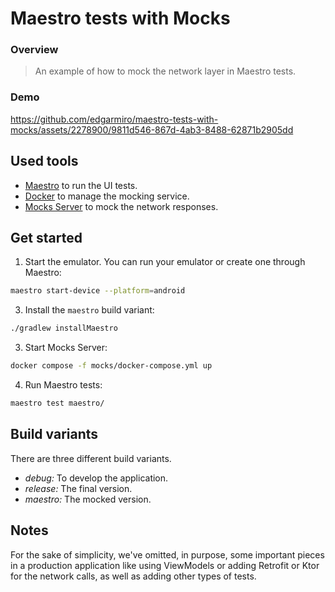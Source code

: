 # Maestro tests with Mocks

### Overview
> An example of how to mock the network layer in Maestro tests.

### Demo



https://github.com/edgarmiro/maestro-tests-with-mocks/assets/2278900/9811d546-867d-4ab3-8488-62871b2905dd



## Used tools

- [Maestro](https://maestro.mobile.dev/) to run the UI tests.
- [Docker](https://www.docker.com/) to manage the mocking service.
- [Mocks Server](https://www.mocks-server.org/) to mock the network responses.

## Get started

1. Start the emulator.
You can run your emulator or create one through Maestro:
```bash
maestro start-device --platform=android
```  

3. Install the `maestro` build variant:
```bash
./gradlew installMaestro
```

3. Start Mocks Server:

```bash
docker compose -f mocks/docker-compose.yml up
```

4. Run Maestro tests:
```bash
maestro test maestro/
```

## Build variants

There are three different build variants.

- *debug:* To develop the application.
- *release:* The final version.
- *maestro:* The mocked version.

## Notes

For the sake of simplicity, we've omitted, in purpose, some important pieces in a production application like using ViewModels or adding Retrofit or Ktor for the network calls, as well as adding other types of tests.
